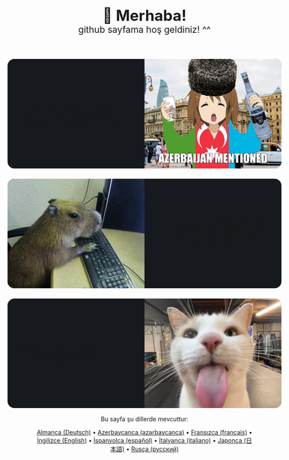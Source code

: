 <header style="text-align: center">
    <b style="font-size: 2.5em">👋 Merhaba!</b><br />
    <span style="font-size: 1.5em">github sayfama hoş geldiniz! ^^</span>
</header>

<main style="display: flex; flex-wrap: wrap; justify-content: center; gap: 24px; margin: 1em; font-size: 1.2em; text-align: center">
    <article style="display: flex; background: #16191d; min-width: 640px; width: 640px; height: 256px; max-height: 256px; border-radius: 16px">
        <span style="display: flex; justify-content: center; align-items: center; padding: 16px; width: 50%; font-weight: bold; box-sizing: border-box; -webkit-box-sizing: border-box; -moz-box-sizing: border-box">Ben Azerbaycan, Bakü'den 14 yaşında bir web geliştiriciyim.</span>
        <img src="./img/azerbaijan.png" style="width: 50%; object-fit: cover; border-radius: 0 16px 16px 0" />
    </article>
    <article style="display: flex; background: #16191d; min-width: 640px; width: 640px; height: 256px; max-height: 256px; border-radius: 16px">
        <img src="./img/capybara.webp" style="width: 50%; object-fit: cover; border-radius: 16px 0 0 16px" />
        <span style="display: flex; justify-content: center; align-items: center; padding: 16px; width: 50%; font-weight: bold; box-sizing: border-box; -webkit-box-sizing: border-box; -moz-box-sizing: border-box">Bazen React, Vue ve Svelte kullanarak web uygulamalar yazıyorum.</span>
    </article>
    <article style="display: flex; background: #16191d; min-width: 640px; width: 640px; height: 256px; max-height: 256px; border-radius: 16px">
        <span style="display: flex; justify-content: center; align-items: center; padding: 16px; width: 50%; font-weight: bold; box-sizing: border-box; -webkit-box-sizing: border-box; -moz-box-sizing: border-box">Keddyleri, kapibaraları ve Killua Zoldyck'i severim.</span>
        <img src="./img/sillycat.jpeg" style="width: 50%; object-fit: cover; border-radius: 0 16px 16px 0" />
    </article>
</main>

<footer style="text-align: center">
    <span>Bu sayfa şu dillerde mevcuttur:</span><br />

[Almanca (Deutsch)](./README-de.md) • [Azerbaycanca (azərbaycanca)](./README-az.md) • [Fransızca (français)](./README-fr.md) • [İngilizce (English)](./README.md) • [İspanyolca (español)](./README-es.md) • [İtalyanca (italiano)](./README-it.md) • [Japonca (日本語)](./README-ja.md) • [Rusça (русский)](./README-ru.md)
<footer>